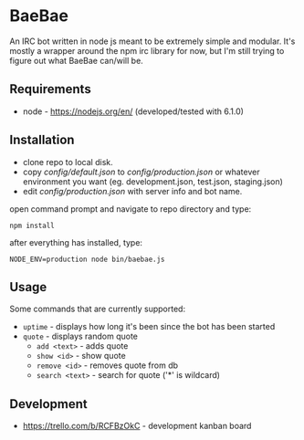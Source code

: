 # BaeBae

An IRC bot written in node js meant to be extremely simple and modular. It's
mostly a wrapper around the npm irc library for now, but I'm still trying to
figure out what BaeBae can/will be.

## Requirements

* node - https://nodejs.org/en/ (developed/tested with 6.1.0)

## Installation

* clone repo to local disk.
* copy *config/default.json* to *config/production.json* or whatever environment you want (eg. development.json, test.json, staging.json)
* edit *config/production.json* with server info and bot name.

open command prompt and navigate to repo directory and type:

    npm install


after everything has installed, type:

    NODE_ENV=production node bin/baebae.js

## Usage

Some commands that are currently supported:

* `uptime` - displays how long it's been since the bot has been started
* `quote` - displays random quote
  * `add <text>` - adds quote
  * `show <id>` - show quote
  * `remove <id>` - removes quote from db
  * `search <text>` - search for quote ('*' is wildcard)

## Development

* https://trello.com/b/RCFBzOkC - development kanban board